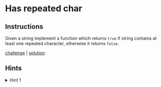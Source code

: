 # Has repeated char

## Instructions

Given a string implement a function which returns `true` if string contains at least one repeated character, otherwise
it returns `false`.

[challenge](solution_test.go) | [solution](solution.go)

## Hints

<details>
<summary>Hint 1</summary>
Use frequency counter.
</details>